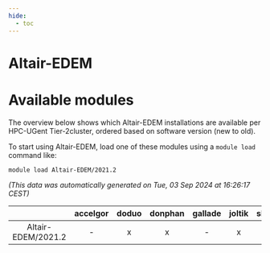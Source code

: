 ```yaml
---
hide:
  - toc
---
```


Altair-EDEM
===========

# Available modules


The overview below shows which Altair-EDEM installations are available per HPC-UGent Tier-2cluster, ordered based on software version (new to old).

To start using Altair-EDEM, load one of these modules using a `module load` command like:

```shell
module load Altair-EDEM/2021.2
```

*(This data was automatically generated on Tue, 03 Sep 2024 at 16:26:17 CEST)*  

| |accelgor|doduo|donphan|gallade|joltik|shinx|skitty|
| :---: | :---: | :---: | :---: | :---: | :---: | :---: | :---: |
|Altair-EDEM/2021.2|-|x|x|-|x|-|-|
